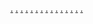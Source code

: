 <a href="https://tamiranews.com/the-rise-of-data-privacy-concerns/">.</a>
<a href="https://holasnews.com/the-role-of-environmental-law-in-combating-climate-change/">.</a>
<a href="https://insightintelligencer.com/the-crucial-role-of-employment-law-in-protecting-workers-rights/">.</a>
<a href="https://radiantlifeventures.com/the-importance-of-cybersecurity-law-in-the-digital-age/">.</a>
<a href="https://theposhchronicle.com/the-significance-of-family-law-in-modern-society/">.</a>
<a href="https://guestpostseasy.com/the-critical-role-of-contract-law-in-business-transactions/">.</a>
<a href="https://elegantlivingguide.com/the-impact-of-immigration-law-on-modern-societies/">.</a>
<a href="https://blissfuljourneyhub.com/the-growing-importance-of-data-protection-law-in-the-digital-era/">.</a>
<a href="https://lifeinharmonytoday.com/the-crucial-role-of-intellectual-property-law-in-fostering-innovation/">.</a>
<a href="https://chiclivinginspiration.com/navigating-the-complexities-of-employment-law-in-the-gig-economy/">.</a>
<a href="https://luxelivingchronicles.com/the-essential-role-of-consumer-protection-law-in-the-digital-age/">.</a>
<a href="https://trendylifestylespot.com/the-role-of-environmental-law-in-sustainable-development/">.</a>
<a href="https://serenesoullife.com/the-increasing-relevance-of-cybersecurity-law-in-the-digital-age/">.</a>
<a href="https://olanewsnow.com/navigating-the-complexities-of-intellectual-property-law-in-the-digital-age/">.</a>
<a href="https://dreamyescapades.com/understanding-the-foundations-and-importance-of-law/">.</a>
